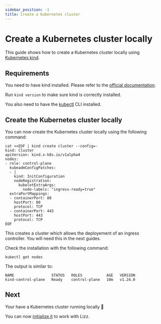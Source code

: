 ```yaml
---
sidebar_position: -1
title: Create a Kubernetes cluster
---
```


# Create a Kubernetes cluster locally

This guide shows how to create a Kubernetes cluster locally using [Kubernetes kind](https://kind.sigs.k8s.io/docs/user/quick-start/).

## Requirements

You need to have kind installed. Please refer to the [official documentation](https://kind.sigs.k8s.io/docs/user/quick-start/#installation).

Run `kind version` to make sure kind is correctly installed.

You also need to have the [kubectl](https://kubernetes.io/docs/tasks/tools/install-kubectl/) CLI installed.

## Create the Kubernetes cluster locally

You can now create the Kubernetes cluster locally using the following command:

```
cat <<EOF | kind create cluster --config=-
kind: Cluster
apiVersion: kind.x-k8s.io/v1alpha4
nodes:
- role: control-plane
  kubeadmConfigPatches:
  - |
    kind: InitConfiguration
    nodeRegistration:
      kubeletExtraArgs:
        node-labels: "ingress-ready=true"
  extraPortMappings:
  - containerPort: 80
    hostPort: 80
    protocol: TCP
  - containerPort: 443
    hostPort: 443
    protocol: TCP
EOF
```

This creates a cluster which allows the deployement of an ingress controller.
You will need this in the next guides.

Check the installation with the following command:

```
kubectl get nodes
```

The output is similar to:

```
NAME                 STATUS   ROLES           AGE   VERSION
kind-control-plane   Ready    control-plane   10m   v1.24.0
```

## Next

Your have a Kubernetes cluster running locally 🥳

You can now [initialize it](./init) to work with Lizz.
